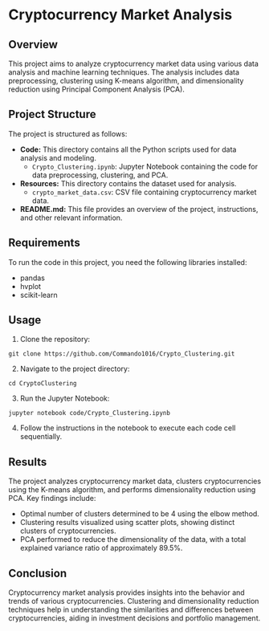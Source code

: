 # Cryptocurrency Market Analysis

## Overview

This project aims to analyze cryptocurrency market data using various data analysis and machine learning techniques. The analysis includes data preprocessing, clustering using K-means algorithm, and dimensionality reduction using Principal Component Analysis (PCA).

## Project Structure

The project is structured as follows:

- **Code:** This directory contains all the Python scripts used for data analysis and modeling.
  - `Crypto_Clustering.ipynb`: Jupyter Notebook containing the code for data preprocessing, clustering, and PCA.
- **Resources:** This directory contains the dataset used for analysis.
  - `crypto_market_data.csv`: CSV file containing cryptocurrency market data.
- **README.md:** This file provides an overview of the project, instructions, and other relevant information.

## Requirements

To run the code in this project, you need the following libraries installed:

- pandas
- hvplot
- scikit-learn

## Usage

1. Clone the repository: 

```
git clone https://github.com/Commando1016/Crypto_Clustering.git
```

2. Navigate to the project directory:

```
cd CryptoClustering
```

3. Run the Jupyter Notebook:

```
jupyter notebook code/Crypto_Clustering.ipynb
```

4. Follow the instructions in the notebook to execute each code cell sequentially.

## Results

The project analyzes cryptocurrency market data, clusters cryptocurrencies using the K-means algorithm, and performs dimensionality reduction using PCA. Key findings include:

- Optimal number of clusters determined to be 4 using the elbow method.
- Clustering results visualized using scatter plots, showing distinct clusters of cryptocurrencies.
- PCA performed to reduce the dimensionality of the data, with a total explained variance ratio of approximately 89.5%.

## Conclusion

Cryptocurrency market analysis provides insights into the behavior and trends of various cryptocurrencies. Clustering and dimensionality reduction techniques help in understanding the similarities and differences between cryptocurrencies, aiding in investment decisions and portfolio management.
